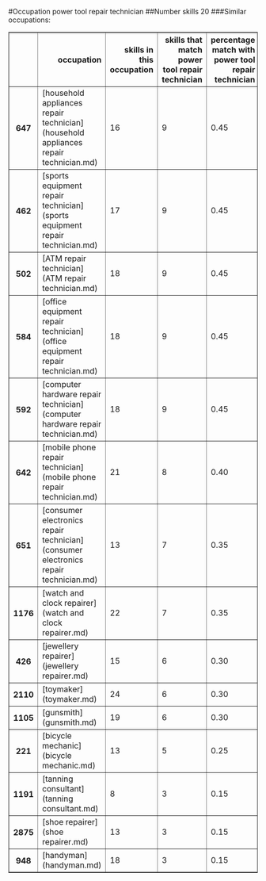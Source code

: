 #Occupation power tool repair technician
##Number skills 20
###Similar occupations:
<table border="1" class="dataframe">
  <thead>
    <tr style="text-align: right;">
      <th></th>
      <th>occupation</th>
      <th>skills in this occupation</th>
      <th>skills that match power tool repair technician</th>
      <th>percentage match with power tool repair technician</th>
      <th>skills not in power tool repair technician</th>
    </tr>
  </thead>
  <tbody>
    <tr>
      <th>647</th>
      <td>[household appliances repair technician](household appliances repair technician.md)</td>
      <td>16</td>
      <td>9</td>
      <td>0.45</td>
      <td>7</td>
    </tr>
    <tr>
      <th>462</th>
      <td>[sports equipment repair technician](sports equipment repair technician.md)</td>
      <td>17</td>
      <td>9</td>
      <td>0.45</td>
      <td>8</td>
    </tr>
    <tr>
      <th>502</th>
      <td>[ATM repair technician](ATM repair technician.md)</td>
      <td>18</td>
      <td>9</td>
      <td>0.45</td>
      <td>9</td>
    </tr>
    <tr>
      <th>584</th>
      <td>[office equipment repair technician](office equipment repair technician.md)</td>
      <td>18</td>
      <td>9</td>
      <td>0.45</td>
      <td>9</td>
    </tr>
    <tr>
      <th>592</th>
      <td>[computer hardware repair technician](computer hardware repair technician.md)</td>
      <td>18</td>
      <td>9</td>
      <td>0.45</td>
      <td>9</td>
    </tr>
    <tr>
      <th>642</th>
      <td>[mobile phone repair technician](mobile phone repair technician.md)</td>
      <td>21</td>
      <td>8</td>
      <td>0.40</td>
      <td>13</td>
    </tr>
    <tr>
      <th>651</th>
      <td>[consumer electronics repair technician](consumer electronics repair technician.md)</td>
      <td>13</td>
      <td>7</td>
      <td>0.35</td>
      <td>6</td>
    </tr>
    <tr>
      <th>1176</th>
      <td>[watch and clock repairer](watch and clock repairer.md)</td>
      <td>22</td>
      <td>7</td>
      <td>0.35</td>
      <td>15</td>
    </tr>
    <tr>
      <th>426</th>
      <td>[jewellery repairer](jewellery repairer.md)</td>
      <td>15</td>
      <td>6</td>
      <td>0.30</td>
      <td>9</td>
    </tr>
    <tr>
      <th>2110</th>
      <td>[toymaker](toymaker.md)</td>
      <td>24</td>
      <td>6</td>
      <td>0.30</td>
      <td>18</td>
    </tr>
    <tr>
      <th>1105</th>
      <td>[gunsmith](gunsmith.md)</td>
      <td>19</td>
      <td>6</td>
      <td>0.30</td>
      <td>13</td>
    </tr>
    <tr>
      <th>221</th>
      <td>[bicycle mechanic](bicycle mechanic.md)</td>
      <td>13</td>
      <td>5</td>
      <td>0.25</td>
      <td>8</td>
    </tr>
    <tr>
      <th>1191</th>
      <td>[tanning consultant](tanning consultant.md)</td>
      <td>8</td>
      <td>3</td>
      <td>0.15</td>
      <td>5</td>
    </tr>
    <tr>
      <th>2875</th>
      <td>[shoe repairer](shoe repairer.md)</td>
      <td>13</td>
      <td>3</td>
      <td>0.15</td>
      <td>10</td>
    </tr>
    <tr>
      <th>948</th>
      <td>[handyman](handyman.md)</td>
      <td>18</td>
      <td>3</td>
      <td>0.15</td>
      <td>15</td>
    </tr>
  </tbody>
</table>

